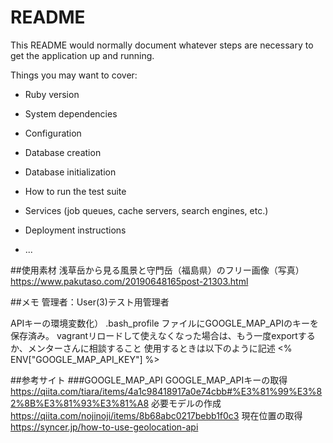 # README

This README would normally document whatever steps are necessary to get the
application up and running.

Things you may want to cover:

* Ruby version

* System dependencies

* Configuration

* Database creation

* Database initialization

* How to run the test suite

* Services (job queues, cache servers, search engines, etc.)

* Deployment instructions

* ...

##使用素材
浅草岳から見る風景と守門岳（福島県）のフリー画像（写真）
https://www.pakutaso.com/20190648165post-21303.html

##メモ
管理者：User(3)テスト用管理者

APIキーの環境変数化）
.bash_profile ファイルにGOOGLE_MAP_APIのキーを保存済み。
vagrantリロードして使えなくなった場合は、もう一度exportするか、メンターさんに相談すること
使用するときは以下のように記述
<% ENV["GOOGLE_MAP_API_KEY"] %>

##参考サイト
###GOOGLE_MAP_API
GOOGLE_MAP_APIキーの取得
https://qiita.com/tiara/items/4a1c98418917a0e74cbb#%E3%81%99%E3%82%8B%E3%81%93%E3%81%A8
必要モデルの作成
https://qiita.com/nojinoji/items/8b68abc0217bebb1f0c3
現在位置の取得
https://syncer.jp/how-to-use-geolocation-api